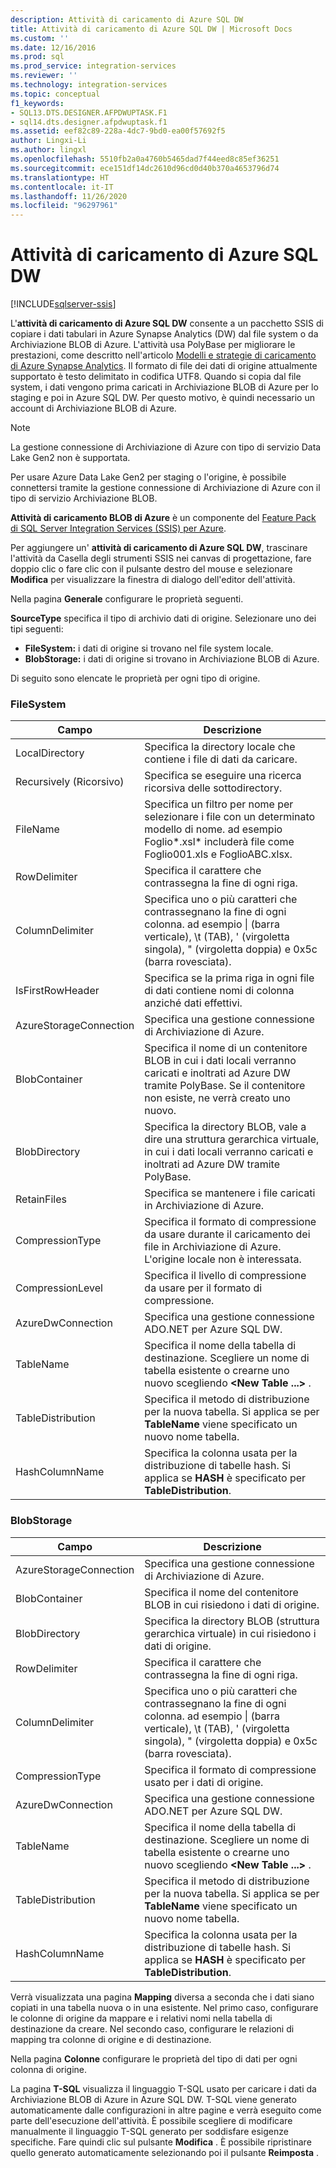 ```yaml
---
description: Attività di caricamento di Azure SQL DW
title: Attività di caricamento di Azure SQL DW | Microsoft Docs
ms.custom: ''
ms.date: 12/16/2016
ms.prod: sql
ms.prod_service: integration-services
ms.reviewer: ''
ms.technology: integration-services
ms.topic: conceptual
f1_keywords:
- SQL13.DTS.DESIGNER.AFPDWUPTASK.F1
- sql14.dts.designer.afpdwuptask.f1
ms.assetid: eef82c89-228a-4dc7-9bd0-ea00f57692f5
author: Lingxi-Li
ms.author: lingxl
ms.openlocfilehash: 5510fb2a0a4760b5465dad7f44eed8c85ef36251
ms.sourcegitcommit: ece151df14dc2610d96cd0d40b370a4653796d74
ms.translationtype: HT
ms.contentlocale: it-IT
ms.lasthandoff: 11/26/2020
ms.locfileid: "96297961"
---
```

# <a name="azure-sql-dw-upload-task"></a>Attività di caricamento di Azure SQL DW

[!INCLUDE[sqlserver-ssis](../../includes/applies-to-version/sqlserver-ssis.md)]



L'**attività di caricamento di Azure SQL DW** consente a un pacchetto SSIS di copiare i dati tabulari in Azure Synapse Analytics (DW) dal file system o da Archiviazione BLOB di Azure.
L'attività usa PolyBase per migliorare le prestazioni, come descritto nell'articolo [Modelli e strategie di caricamento di Azure Synapse Analytics](/archive/blogs/sqlcat/azure-sql-data-warehouse-loading-patterns-and-strategies).
Il formato di file dei dati di origine attualmente supportato è testo delimitato in codifica UTF8.
Quando si copia dal file system, i dati vengono prima caricati in Archiviazione BLOB di Azure per lo staging e poi in Azure SQL DW. Per questo motivo, è quindi necessario un account di Archiviazione BLOB di Azure.

> [!NOTE]
> La gestione connessione di Archiviazione di Azure con tipo di servizio Data Lake Gen2 non è supportata.
>
> Per usare Azure Data Lake Gen2 per staging o l'origine, è possibile connettersi tramite la gestione connessione di Archiviazione di Azure con il tipo di servizio Archiviazione BLOB.

**Attività di caricamento BLOB di Azure** è un componente del [Feature Pack di SQL Server Integration Services (SSIS) per Azure](../../integration-services/azure-feature-pack-for-integration-services-ssis.md).

Per aggiungere un' **attività di caricamento di Azure SQL DW**, trascinare l'attività da Casella degli strumenti SSIS nei canvas di progettazione, fare doppio clic o fare clic con il pulsante destro del mouse e selezionare **Modifica** per visualizzare la finestra di dialogo dell'editor dell'attività.

Nella pagina **Generale** configurare le proprietà seguenti.

**SourceType** specifica il tipo di archivio dati di origine. Selezionare uno dei tipi seguenti:

* **FileSystem:** i dati di origine si trovano nel file system locale.
* **BlobStorage:** i dati di origine si trovano in Archiviazione BLOB di Azure.

Di seguito sono elencate le proprietà per ogni tipo di origine.

### <a name="filesystem"></a>FileSystem

Campo|Descrizione
-----|-----------
LocalDirectory|Specifica la directory locale che contiene i file di dati da caricare.
Recursively (Ricorsivo)|Specifica se eseguire una ricerca ricorsiva delle sottodirectory.
FileName|Specifica un filtro per nome per selezionare i file con un determinato modello di nome. ad esempio Foglio*.xsl\* includerà file come Foglio001.xls e FoglioABC.xlsx.
RowDelimiter|Specifica il carattere che contrassegna la fine di ogni riga.
ColumnDelimiter|Specifica uno o più caratteri che contrassegnano la fine di ogni colonna. ad esempio &#124; (barra verticale), \t (TAB), ' (virgoletta singola), " (virgoletta doppia) e 0x5c (barra rovesciata).
IsFirstRowHeader|Specifica se la prima riga in ogni file di dati contiene nomi di colonna anziché dati effettivi.
AzureStorageConnection|Specifica una gestione connessione di Archiviazione di Azure.
BlobContainer|Specifica il nome di un contenitore BLOB in cui i dati locali verranno caricati e inoltrati ad Azure DW tramite PolyBase. Se il contenitore non esiste, ne verrà creato uno nuovo.
BlobDirectory|Specifica la directory BLOB, vale a dire una struttura gerarchica virtuale, in cui i dati locali verranno caricati e inoltrati ad Azure DW tramite PolyBase.
RetainFiles|Specifica se mantenere i file caricati in Archiviazione di Azure.
CompressionType|Specifica il formato di compressione da usare durante il caricamento dei file in Archiviazione di Azure. L'origine locale non è interessata.
CompressionLevel|Specifica il livello di compressione da usare per il formato di compressione.
AzureDwConnection|Specifica una gestione connessione ADO.NET per Azure SQL DW.
TableName|Specifica il nome della tabella di destinazione. Scegliere un nome di tabella esistente o crearne uno nuovo scegliendo **\<New Table ...>** .
TableDistribution|Specifica il metodo di distribuzione per la nuova tabella. Si applica se per **TableName** viene specificato un nuovo nome tabella.
HashColumnName|Specifica la colonna usata per la distribuzione di tabelle hash. Si applica se **HASH** è specificato per **TableDistribution**.

### <a name="blobstorage"></a>BlobStorage

Campo|Descrizione
-----|-----------
AzureStorageConnection|Specifica una gestione connessione di Archiviazione di Azure.
BlobContainer|Specifica il nome del contenitore BLOB in cui risiedono i dati di origine.
BlobDirectory|Specifica la directory BLOB (struttura gerarchica virtuale) in cui risiedono i dati di origine.
RowDelimiter|Specifica il carattere che contrassegna la fine di ogni riga.
ColumnDelimiter|Specifica uno o più caratteri che contrassegnano la fine di ogni colonna. ad esempio &#124; (barra verticale), \t (TAB), ' (virgoletta singola), " (virgoletta doppia) e 0x5c (barra rovesciata).
CompressionType|Specifica il formato di compressione usato per i dati di origine.
AzureDwConnection|Specifica una gestione connessione ADO.NET per Azure SQL DW.
TableName|Specifica il nome della tabella di destinazione. Scegliere un nome di tabella esistente o crearne uno nuovo scegliendo **\<New Table ...>** .
TableDistribution|Specifica il metodo di distribuzione per la nuova tabella. Si applica se per **TableName** viene specificato un nuovo nome tabella.
HashColumnName|Specifica la colonna usata per la distribuzione di tabelle hash. Si applica se **HASH** è specificato per **TableDistribution**.

Verrà visualizzata una pagina **Mapping** diversa a seconda che i dati siano copiati in una tabella nuova o in una esistente.
Nel primo caso, configurare le colonne di origine da mappare e i relativi nomi nella tabella di destinazione da creare.
Nel secondo caso, configurare le relazioni di mapping tra colonne di origine e di destinazione.

Nella pagina **Colonne** configurare le proprietà del tipo di dati per ogni colonna di origine.

La pagina **T-SQL** visualizza il linguaggio T-SQL usato per caricare i dati da Archiviazione BLOB di Azure in Azure SQL DW.
T-SQL viene generato automaticamente dalle configurazioni in altre pagine e verrà eseguito come parte dell'esecuzione dell'attività.
È possibile scegliere di modificare manualmente il linguaggio T-SQL generato per soddisfare esigenze specifiche. Fare quindi clic sul pulsante **Modifica** .
È possibile ripristinare quello generato automaticamente selezionando poi il pulsante **Reimposta** .